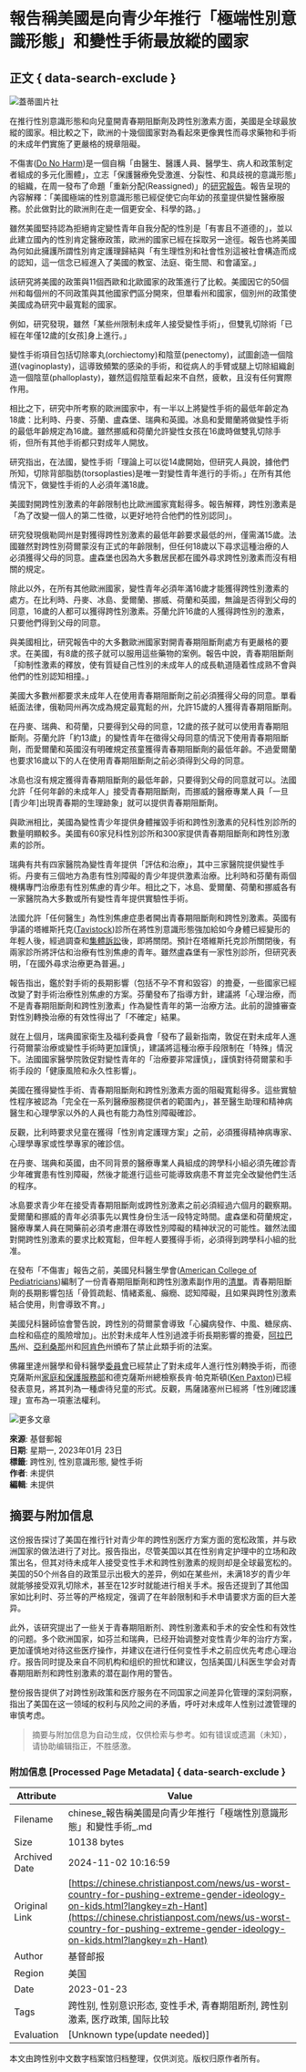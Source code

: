 # 報告稱美國是向青少年推行「極端性別意識形態」和變性手術最放縱的國家

## 正文 { data-search-exclude }


![蓋蒂圖片社](https://cdn-chinese.christianpost.com/files/cache/image/1/57/15713_w_935_622.jpg)

在推行性別意識形態和向兒童開青春期阻斷劑及跨性別激素方面，美國是全球最放縱的國家。相比較之下，歐洲的十幾個國家對為看起來更像異性而尋求藥物和手術的未成年們實施了更嚴格的規章阻礙。

不傷害([Do No Harm](https://donoharmmedicine.org/about/))是一個自稱「由醫生、醫護人員、醫學生、病人和政策制定者組成的多元化團體」，立志「保護醫療免受激進、分裂性、和具歧視的意識形態」的組織，在周一發布了命題「重新分配(Reassigned)」的[研究報告](https://donoharmmedicine.org/research/2023/reassigned/)。報告呈現的內容解釋：「美國極端的性別意識形態已經促使它向年幼的孩童提供變性醫療服務。於此做對比的歐洲則在走一個更安全、科學的路。」

雖然美國堅持認為拒絕肯定變性青年自我分配的性別是「有害且不道德的」，並以此建立國內的性別肯定醫療政策，歐洲的國家已經在採取另一途徑。報告也將美國為何如此擁護所謂性別肯定護理歸結與「有生理性別和社會性別這被社會構造而成的認知，這一信念已經進入了美國的教室、法庭、衛生間、和會議室。」

該研究將美國的政策與11個西歐和北歐國家的政策進行了比較。美國因它的50個州和每個州的不同政策與其他國家們區分開來，但單看州和國家，個別州的政策使美國成為研究中最寬鬆的國家。

例如，研究發現，雖然「某些州限制未成年人接受變性手術」，但雙乳切除術「已經在年僅12歲的\[女孩\]身上進行。」

變性手術項目包括切除睾丸(orchiectomy)和陰莖(penectomy)，試圖創造一個陰道(vaginoplasty)，這導致頻繁的感染的手術，和從病人的手臂或腿上切除組織創造一個陰莖(phalloplasty)，雖然這假陰莖看起來不自然，疲軟，且沒有任何實際作用。

相比之下，研究中所考察的歐洲國家中，有一半以上將變性手術的最低年齡定為18歲：比利時、丹麥、芬蘭、盧森堡、瑞典和英國。冰島和愛爾蘭將做變性手術的最低年齡規定為16歲。雖然挪威和荷蘭允許變性女孩在16歲時做雙乳切除手術，但所有其他手術都只對成年人開放。

研究指出，在法國，變性手術「理論上可以從14歲開始，但研究人員說，據他們所知，切除背部脂肪(torsoplasties)是唯一對變性青年進行的手術。」在所有其他情況下，做變性手術的人必須年滿18歲。

美國對開跨性別激素的年齡限制也比歐洲國家寬鬆得多。報告解釋，跨性別激素是「為了改變一個人的第二性徵，以更好地符合他們的性別認同」。

研究發現俄勒岡州是對獲得跨性別激素的最低年齡要求最低的州，僅需滿15歲。法國雖然對跨性別荷爾蒙沒有正式的年齡限制，但任何18歲以下尋求這種治療的人必須獲得父母的同意。盧森堡也因為大多數居民都在國外尋求跨性別激素而沒有相關的規定。

除此以外，在所有其他歐洲國家，變性青年必須年滿16歲才能獲得跨性別激素的處方。在比利時、丹麥、冰島、愛爾蘭、挪威、荷蘭和英國，無論是否得到父母的同意，16歲的人都可以獲得跨性別激素。芬蘭允許16歲的人獲得跨性別的激素，只要他們得到父母的同意。

與美國相比，研究報告中的大多數歐洲國家對開青春期阻斷劑處方有更嚴格的要求。在美國，有8歲的孩子就可以服用這些藥物的案例。報告中說，青春期阻斷劑「抑制性激素的釋放，使有質疑自己性別的未成年人的成長軌道隨着性成熟不會與他們的性別認知相撞。」

美國大多數州都要求未成年人在使用青春期阻斷劑之前必須獲得父母的同意。單看紙面法律，俄勒岡州再次成為規定最寬鬆的州，允許15歲的人獲得青春期阻斷劑。

在丹麥、瑞典、和荷蘭，只要得到父母的同意，12歲的孩子就可以使用青春期阻斷劑。芬蘭允許「約13歲」的變性青年在徵得父母同意的情況下使用青春期阻斷劑，而愛爾蘭和英國沒有明確規定孩童獲得青春期阻斷劑的最低年齡。不過愛爾蘭也要求16歲以下的人在使用青春期阻斷劑之前必須得到父母的同意。

冰島也沒有規定獲得青春期阻斷劑的最低年齡，只要得到父母的同意就可以。法國允許「任何年齡的未成年人」接受青春期阻斷劑，而挪威的醫療專業人員「一旦\[青少年\]出現青春期的生理跡象」就可以提供青春期阻斷劑。

與歐洲相比，美國為變性青少年提供身體摧毀手術和跨性別激素的兒科性別診所的數量明顯較多。美國有60家兒科性別診所和300家提供青春期阻斷劑和跨性別激素的診所。

瑞典有共有四家醫院為變性青年提供「評估和治療」，其中三家醫院提供變性手術。丹麥有三個地方為患有性別障礙的青少年提供激素治療。比利時和芬蘭有兩個機構專門治療患有性別焦慮的青少年。相比之下，冰島、愛爾蘭、荷蘭和挪威各有一家醫院為大多數或所有變性青年提供實驗性手術。

法國允許「任何醫生」為性別焦慮症患者開出青春期阻斷劑和跨性別激素。英國有爭議的塔維斯托克([Tavistock](https://www.christianpost.com/news/uk-nhs-to-shutter-tavistock-gender-clinic-after-formal-review.html))診所在將性別意識形態強加給如今身體已經變形的年輕人後，經過調查和[集體訴訟](https://www.christianpost.com/news/uk-tavistock-gender-clinic-to-face-massive-class-action-lawsuit.html)後，即將關閉。預計在塔維斯托克診所關閉後，有兩家診所將評估和治療有性別焦慮的青年。雖然盧森堡有一家性別診所，但研究表明，「在國外尋求治療更為普遍。」

報告指出，鑑於對手術的長期影響（包括不孕不育和毀容）的擔憂，一些國家已經改變了對手術治療性別焦慮的方案。芬蘭發布了指導方針，建議將「心理治療，而不是青春期阻斷劑和跨性別激素」作為變性青年的第一治療方法。此前的證據審查對性別轉換治療的有效性得出了「不確定」結果。

就在上個月，瑞典國家衛生及福利委員會「發布了最新指南，敦促在對未成年人進行荷爾蒙治療或變性手術時更加謹慎」，建議將這種治療手段限制在「特殊」情況下。法國國家醫學院敦促對變性青年的「治療要非常謹慎」，謹慎對待荷爾蒙和手術手段的「健康風險和永久性影響」。

美國在獲得變性手術、青春期阻斷劑和跨性別激素方面的阻礙寬鬆得多。這些實驗性程序被認為「完全在一系列醫療服務提供者的範圍內」，甚至醫生助理和精神病醫生和心理學家以外的人員也有能力為性別障礙確診。

反觀，比利時要求兒童在獲得「性別肯定護理方案」之前，必須獲得精神病專家、心理學專家或性學專家的確診信。

在丹麥、瑞典和英國，由不同背景的醫療專業人員組成的跨學科小組必須先確診青少年確實患有性別障礙，然後才能進行這些可能導致病患不育並完全改變他們生活的程序。

冰島要求青少年在接受青春期阻斷劑或跨性別激素之前必須經過六個月的觀察期。愛爾蘭和挪威的青年必須事先以異性身份生活一段特定時間。盧森堡和荷蘭規定，醫療專業人員在開藥前必須考慮潛在導致性別障礙的精神狀況的可能性。雖然法國對開跨性別激素的要求比較寬鬆，但年輕人要獲得手術，必須得到跨學科小組的批准。

在發布「不傷害」報告之前，美國兒科醫生學會([American College of Pediatricians](https://acpeds.org/about))編制了一份青春期阻斷劑和跨性別激素副作用的[清單](https://acpeds.org/transgender-interventions-harm-children)。青春期阻斷劑的長期影響包括「骨質疏鬆、情緒紊亂、癲癇、認知障礙，且如果與跨性別激素結合使用，則會導致不育。」

美國兒科醫師協會警告說，跨性別的荷爾蒙會導致「心臟病發作、中風、糖尿病、血栓和癌症的風險增加」。出於對未成年人性別過渡手術長期影響的擔憂，[阿拉巴馬](https://www.christianpost.com/news/alabama-gov-kay-ivey-signs-bill-banning-genital-mutilation-of-kids.html)州、[亞利桑那](https://www.christianpost.com/news/arizona-bans-gender-reassignment-surgeries-for-minors.html)州和[阿肯色](https://www.christianpost.com/news/arkansas-lawmakers-override-veto-of-bill-banning-child-sex-changes.html)州頒布了禁止此類手術的法案。

佛羅里達州醫學和骨科醫學[委員會](https://www.christianpost.com/news/florida-medical-boards-ban-gender-transition-surgeries-on-minors.html)已經禁止了對未成年人進行性別轉換手術，而德克薩斯州[家庭和保護服務部](https://www.christianpost.com/news/texas-declares-trans-surgeries-for-minors-child-abuse.html)和德克薩斯州總檢察長肯·帕克斯頓([Ken Paxton](https://www.christianpost.com/news/texas-ag-says-puberty-blockers-for-trans-kids-child-abuse.html))已經發表意見，將其列為一種虐待兒童的形式。反觀，馬薩諸塞州已經將「性別確認護理」宣布為一項憲法權利。

![更多文章](https://chinese.christianpost.com/pixelp27282r3449a6.gif?rd=44486824)

**來源**: 基督郵報  
**日期**: 星期一, 2023年01月 23日  
**標籤**: 跨性別, 性別意識形態, 變性手術  
**作者**: 未提供  
**編輯**: 未提供

## 摘要与附加信息

<!-- tcd_abstract -->
这份报告探讨了美国在推行针对青少年的跨性别医疗方案方面的宽松政策，并与欧洲国家的做法进行了对比。报告指出，尽管美国以其在性别肯定护理中的立场和政策出名，但其对待未成年人接受变性手术和跨性别激素的规则却是全球最宽松的。美国的50个州各自的政策显示出极大的差异，例如在某些州，未满18岁的青少年就能够接受双乳切除术，甚至在12岁时就能进行相关手术。报告还提到了其他国家如比利时、芬兰等的严格规定，强调了在年龄限制和手术申请要求方面的巨大差异。

此外，该研究提出了一些关于青春期阻断剂、跨性别激素和手术的安全性和有效性的问题。多个欧洲国家，如芬兰和瑞典，已经开始调整对变性青少年的治疗方案，更加谨慎地对待这些医疗操作，并建议在进行任何变性手术之前应优先考虑心理治疗。报告同时提及来自不同机构和组织的担忧和建议，包括美国儿科医生学会对青春期阻断剂和跨性别激素的潜在副作用的警告。

整份报告提供了对跨性别政策和医疗服务在不同国家之间差异化管理的深刻洞察，指出了美国在这一领域的权利与风险之间的矛盾，呼吁对未成年人性别过渡管理的审慎考虑。
<!-- tcd_abstract_end -->

> 摘要与附加信息为自动生成，仅供检索与参考。如有错误或遗漏（未知），请协助编辑指正，不胜感激。

### 附加信息 [Processed Page Metadata] { data-search-exclude }

| Attribute       | Value                                  |
|-----------------|----------------------------------------|
| Filename        | chinese_報告稱美國是向青少年推行「極端性別意識形態」和變性手術_.md                             |
| Size            | 10138 bytes                           |
| Archived Date   | 2024-11-02 10:16:59                             |
| Original Link   | [https://chinese.christianpost.com/news/us-worst-country-for-pushing-extreme-gender-ideology-on-kids.html?langkey=zh-Hant](https://chinese.christianpost.com/news/us-worst-country-for-pushing-extreme-gender-ideology-on-kids.html?langkey=zh-Hant)                       |
| Author          | 基督邮报                               |
| Region          | 美国                               |
| Date            | 2023-01-23                                 |
| Tags            | 跨性别, 性别意识形态, 变性手术, 青春期阻断剂, 跨性别激素, 医疗政策, 国际比较                                 |
| Evaluation            | [Unknown type(update needed)]                                 |
<!-- tcd_table_end -->

本文由跨性别中文数字档案馆归档整理，仅供浏览。版权归原作者所有。
